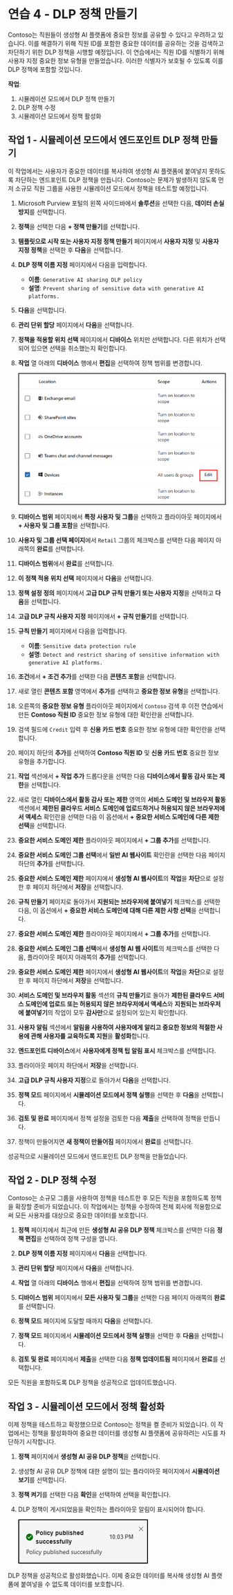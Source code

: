 # 연습 4 - DLP 정책 만들기

Contoso는 직원들이 생성형 AI 플랫폼에 중요한 정보를 공유할 수 있다고 우려하고 있습니다. 이를 해결하기 위해 직원 ID를 포함한 중요한 데이터를 공유하는 것을 검색하고 차단하기 위한 DLP 정책을 시행할 예정입니다. 이 연습에서는 직원 ID를 식별하기 위해 사용자 지정 중요한 정보 유형을 만들었습니다. 이러한 식별자가 보호될 수 있도록 이를 DLP 정책에 포함할 것입니다.

**작업**:

1. 시뮬레이션 모드에서 DLP 정책 만들기
1. DLP 정책 수정
1. 시뮬레이션 모드에서 정책 활성화

## 작업 1 - 시뮬레이션 모드에서 엔드포인트 DLP 정책 만들기

이 작업에서는 사용자가 중요한 데이터를 복사하여 생성형 AI 플랫폼에 붙여넣지 못하도록 차단하는 엔드포인트 DLP 정책을 만듭니다. Contoso는 문제가 발생하지 않도록 먼저 소규모 직원 그룹을 사용한 시뮬레이션 모드에서 정책을 테스트할 예정입니다.

1. Microsoft Purview 포털의 왼쪽 사이드바에서 **솔루션**을 선택한 다음, **데이터 손실 방지**를 선택합니다.

1. **정책**을 선택한 다음 **+ 정책 만들기**를 선택합니다.

1. **템플릿으로 시작 또는 사용자 지정 정책 만들기** 페이지에서 **사용자 지정** 및 **사용자 지정 정책**을 선택한 후 **다음**을 선택합니다.

1. **DLP 정책 이름 지정** 페이지에서 다음을 입력합니다.

    - **이름**: `Generative AI sharing DLP policy`
    - **설명**: `Prevent sharing of sensitive data with generative AI platforms.`

1. **다음**을 선택합니다.

1. **관리 단위 할당** 페이지에서 **다음**을 선택합니다.

1. **정책을 적용할 위치 선택** 페이지에서 **디바이스** 위치만 선택합니다. 다른 위치가 선택되어 있으면 선택을 취소했는지 확인합니다.

1. **작업** 열 아래의 **디바이스** 행에서 **편집**을 선택하여 정책 범위를 변경합니다.

   ![DLP 정책을 만들 때 정책 범위를 수정할 위치를 보여 주는 스크린샷.](../Media/dlp-change-policy-scope.png)

1. **디바이스 범위** 페이지에서 **특정 사용자 및 그룹**을 선택하고 플라이아웃 페이지에서 **+ 사용자 및 그룹 포함**을 선택합니다.

1. **사용자 및 그룹 선택 페이지**에서 `Retail` 그룹의 체크박스를 선택한 다음 페이지 아래쪽의 **완료**를 선택합니다.

1. **디바이스 범위**에서 **완료**를 선택합니다.

1. **이 정책 적용 위치 선택** 페이지에서 **다음**을 선택합니다.

1. **정책 설정 정의** 페이지에서 **고급 DLP 규칙 만들기 또는 사용자 지정**을 선택하고 **다음**을 선택합니다.

1. **고급 DLP 규칙 사용자 지정** 페이지에서 **+ 규칙 만들기**를 선택합니다.

1. **규칙 만들기** 페이지에서 다음을 입력합니다.

    - **이름**: `Sensitive data protection rule`
    - **설명**: `Detect and restrict sharing of sensitive information with generative AI platforms.`

1. **조건**에서 **+ 조건 추가**를 선택한 다음 **콘텐츠 포함**을 선택합니다.

1. 새로 열린 **콘텐츠 포함** 영역에서 **추가**를 선택하고 **중요한 정보 유형**을 선택합니다.

1. 오른쪽의 **중요한 정보 유형** 플라이아웃 페이지에서 `Contoso` 검색 후 이전 연습에서 만든 **Contoso 직원 ID** 중요한 정보 유형에 대한 확인란을 선택합니다.

1. 검색 필드에 `Credit` 입력 후 **신용 카드 번호** 중요한 정보 유형에 대한 확인란을 선택합니다.

1. 페이지 하단의 **추가**를 선택하여 **Contoso 직원 ID** 및 **신용 카드 번호** 중요한 정보 유형을 추가합니다.

1. **작업** 섹션에서 **+ 작업 추가** 드롭다운을 선택한 다음 **디바이스에서 활동 감사 또는 제한**을 선택합니다.

1. 새로 열린 **디바이스에서 활동 감사 또는 제한** 영역의 **서비스 도메인 및 브라우저 활동** 섹션에서 **제한된 클라우드 서비스 도메인에 업로드하거나 허용되지 않은 브라우저에서 액세스** 확인란을 선택한 다음 이 옵션에서 **+ 중요한 서비스 도메인에 다른 제한 선택**을 선택합니다.

1. **중요한 서비스 도메인 제한** 플라이아웃 페이지에서 **+ 그룹 추가**를 선택합니다.

1. **중요한 서비스 도메인 그룹 선택**에서 **일반 AI 웹사이트** 확인란을 선택한 다음 페이지 하단의 **추가**를 선택합니다.

1. **중요한 서비스 도메인 제한** 페이지에서 **생성형 AI 웹사이트**의 **작업**을 **차단**으로 설정한 후 페이지 하단에서 **저장**을 선택합니다.

1. **규칙 만들기** 페이지로 돌아가서 **지원되는 브라우저에 붙여넣기** 체크박스를 선택한 다음, 이 옵션에서 **+ 중요한 서비스 도메인에 대해 다른 제한 사항 선택**을 선택합니다.

1. **중요한 서비스 도메인 제한** 플라이아웃 페이지에서 **+ 그룹 추가**를 선택합니다.

1. **중요한 서비스 도메인 그룹 선택**에서 **생성형 AI 웹 사이트**의 체크박스를 선택한 다음, 플라이아웃 페이지 아래쪽의 **추가**를 선택합니다.

1. **중요한 서비스 도메인 제한** 페이지에서 **생성형 AI 웹사이트**의 **작업**을 **차단**으로 설정한 후 페이지 하단에서 **저장**을 선택합니다.

1. **서비스 도메인 및 브라우저 활동** 섹션의 **규칙 만들기**로 돌아가 **제한된 클라우드 서비스 도메인에 업로드 또는 허용되지 않은 브라우저에서 액세스**와 **지원되는 브라우저에 붙여넣기**의 작업이 모두 **감사만**으로 설정되어 있는지 확인합니다.

1. **사용자 알림** 섹션에서 **알림을 사용하여 사용자에게 알리고 중요한 정보의 적절한 사용에 관해 사용자를 교육하도록 지원**을 **활성화**합니다.

1. **엔드포인트 디바이스**에서 **사용자에게 정책 팁 알림 표시** 체크박스를 선택합니다.

1. 플라이아웃 페이지 하단에서 **저장**을 선택합니다.

1. **고급 DLP 규칙 사용자 지정**으로 돌아가서 **다음**을 선택합니다.

1. **정책 모드** 페이지에서 **시뮬레이션 모드에서 정책 실행**을 선택한 후 **다음**을 선택합니다.

1. **검토 및 완료** 페이지에서 정책 설정을 검토한 다음 **제출**을 선택하여 정책을 만듭니다.

1. 정책이 만들어지면 **새 정책이 만들어짐** 페이지에서 **완료**를 선택합니다.

성공적으로 시뮬레이션 모드에서 엔드포인트 DLP 정책을 만들었습니다.

## 작업 2 - DLP 정책 수정

Contoso는 소규모 그룹을 사용하여 정책을 테스트한 후 모든 직원을 포함하도록 정책을 확장할 준비가 되었습니다. 이 작업에서는 정책을 수정하여 전체 회사에 적용함으로써 모든 사용자를 대상으로 중요한 데이터를 보호합니다.

1. **정책** 페이지에서 최근에 만든 **생성형 AI 공유 DLP 정책** 체크박스를 선택한 다음 **정책 편집**을 선택하여 정책 구성을 엽니다.

1. **DLP 정책 이름 지정** 페이지에서 **다음**을 선택합니다.

1. **관리 단위 할당** 페이지에서 **다음**을 선택합니다.

1. **작업** 열 아래의 **디바이스** 행에서 **편집**을 선택하여 정책 범위를 변경합니다.

1. **디바이스 범위** 페이지에서 **모든 사용자 및 그룹**을 선택한 다음 페이지 아래쪽의 **완료**를 선택합니다.

1. **정책 모드** 페이지에 도달할 때까지 **다음**을 선택합니다.

1. **정책 모드** 페이지에서 **시뮬레이션 모드에서 정책 실행**을 선택한 후 **다음**을 선택합니다.

1. **검토 및 완료** 페이지에서 **제출**을 선택한 다음 **정책 업데이트됨** 페이지에서 **완료**를 선택합니다.

모든 직원을 포함하도록 DLP 정책을 성공적으로 업데이트했습니다.

## 작업 3 - 시뮬레이션 모드에서 정책 활성화

이제 정책을 테스트하고 확장했으므로 Contoso는 정책을 켤 준비가 되었습니다. 이 작업에서는 정책을 활성화하여 중요한 데이터를 생성형 AI 플랫폼에 공유하려는 시도를 차단하기 시작합니다.

1. **정책** 페이지에서 **생성형 AI 공유 DLP 정책**을 선택합니다.

1. 생성형 AI 공유 DLP 정책에 대한 설명이 있는 플라이아웃 페이지에서 **시뮬레이션 보기**를 선택합니다.

1. **정책 켜기**를 선택한 다음 **확인**을 선택하여 선택을 확인합니다.

1. DLP 정책이 게시되었음을 확인하는 플라이아웃 알림이 표시되어야 합니다.

   ![정책을 성공적으로 게시했다는 알림을 보여 주는 스크린샷.](../Media/policy-updated-simulation-mode.png)

DLP 정책을 성공적으로 활성화했습니다. 이제 중요한 데이터를 복사해 생성형 AI 플랫폼에 붙여넣을 수 없도록 데이터를 보호합니다.
